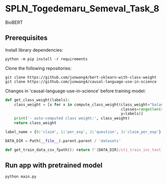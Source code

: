# SPLN_Togedemaru_Semeval_Task_8

BioBERT

## Prerequisites

Install library dependencies:
```
python -m pip install -r requirements
```

Clone the following repositories:
```
git clone https://github.com/junwang4/bert-sklearn-with-class-weight
git clone https://github.com/junwang4/causal-language-use-in-science
```

Changes in 'causal-language-use-in-science' before training model:
```python
def get_class_weight(labels):
    class_weight = [x for x in compute_class_weight(class_weight="balanced",
                                                    classes=range(len(set(labels))),
                                                    y=labels)]
    print('- auto-computed class weight:', class_weight)
    return class_weight
```

```python
label_name = {0:'claim', 1:'per_exp', 2:'question', 3:'claim_per_exp'}

DATA_DIR = Path(__file__).parent.parent / 'datasets'

def get_train_data_csv_fpath(): return f'{DATA_DIR}/st1_train_inc_text_prep_out.csv'
```

## Run app with pretrained model
```
python main.py
```

